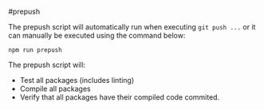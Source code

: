 #prepush

The prepush script will automatically run when executing `git push ...` or it can manually be executed using the command below:

```
npm run prepush
```

The prepush script will:
* Test all packages (includes linting)
* Compile all packages
* Verify that all packages have their compiled code commited.
